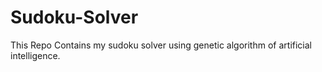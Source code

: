 # Sudoku-Solver

This Repo Contains my sudoku solver using genetic algorithm of artificial intelligence.
